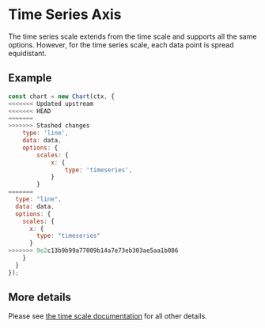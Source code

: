 # Time Series Axis

The time series scale extends from the time scale and supports all the same options. However, for the time series scale, each data point is spread equidistant.

## Example

```javascript
const chart = new Chart(ctx, {
<<<<<<< Updated upstream
<<<<<<< HEAD
=======
>>>>>>> Stashed changes
    type: 'line',
    data: data,
    options: {
        scales: {
            x: {
                type: 'timeseries',
            }
        }
=======
  type: "line",
  data: data,
  options: {
    scales: {
      x: {
        type: "timeseries"
      }
>>>>>>> 9e2c13b9b99a77009b14a7e73eb303ae5aa1b086
    }
  }
});
```

## More details

Please see [the time scale documentation](./time.md) for all other details.
